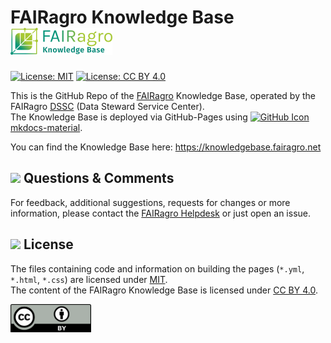 # FAIRagro Knowledge Base [![Logo Knowledge Base](docs/assets/FAIRagro_Knowledgebase_Logo-v11.png)](https://knowledgebase.fairagro.net)

[![License: MIT](https://img.shields.io/badge/License-MIT-yellow.svg)](https://opensource.org/licenses/MIT)
[![License: CC BY 4.0](https://img.shields.io/badge/License-CC_BY_4.0-lightgrey.svg)](https://creativecommons.org/licenses/by/4.0/)

This is the GitHub Repo of the [FAIRagro](https://fairagro.net/en) Knowledge Base, operated by the FAIRagro [DSSC](https://fairagro.net/en/helpdesk) (Data Steward Service Center).  
The Knowledge Base is deployed via GitHub-Pages using [<img src="https://upload.wikimedia.org/wikipedia/commons/9/91/Octicons-mark-github.svg" alt="GitHub Icon" width="16"/>](https://github.com/squidfunk/mkdocs-material) [mkdocs-material](https://github.com/squidfunk/mkdocs-material).

You can find the Knowledge Base here: https://knowledgebase.fairagro.net


## [<img src="https://raw.githubusercontent.com/squidfunk/mkdocs-material/63d7e746be929737d7bbbca32d66f5d083ea253a/material/templates/.icons/fontawesome/regular/comment.svg" width="20"/>](#-questions--comments) Questions & Comments
For feedback, additional suggestions, requests for changes or more information, please contact the [FAIRagro Helpdesk](https://fairagro.net/en/helpdesk/#helpdesk-form) or just open an issue.


## [<img src="https://raw.githubusercontent.com/squidfunk/mkdocs-material/63d7e746be929737d7bbbca32d66f5d083ea253a/material/templates/.icons/fontawesome/solid/scale-balanced.svg" width="20"/>](#-license) License
The files containing code and information on building the pages (`*.yml`, `*.html`, `*.css`) are licensed under [MIT](LICENSE-MIT).  
The content of the FAIRagro Knowledge Base is licensed under [CC BY 4.0](LICENSE-CC-BY-4.0).

[![CC BY Logo](docs/images/cc-by.png)](https://creativecommons.org/licenses/by/4.0/)

